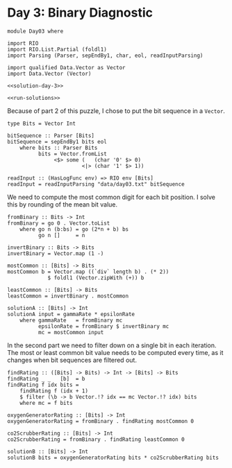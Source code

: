 # Day 3: Binary Diagnostic

``` {.haskell file=app/Day03.hs}
module Day03 where

import RIO
import RIO.List.Partial (foldl1)
import Parsing (Parser, sepEndBy1, char, eol, readInputParsing)

import qualified Data.Vector as Vector
import Data.Vector (Vector)

<<solution-day-3>>

<<run-solutions>>
```

Because of part 2 of this puzzle, I chose to put the bit sequence in a `Vector`.

``` {.haskell #solution-day-3}
type Bits = Vector Int

bitSequence :: Parser [Bits]
bitSequence = sepEndBy1 bits eol
    where bits :: Parser Bits
          bits = Vector.fromList
               <$> some (   (char '0' $> 0)
                        <|> (char '1' $> 1))

readInput :: (HasLogFunc env) => RIO env [Bits]
readInput = readInputParsing "data/day03.txt" bitSequence
```

We need to compute the most common digit for each bit position. I solve this by rounding of the mean bit value.

``` {.haskell #solution-day-3}
fromBinary :: Bits -> Int
fromBinary = go 0 . Vector.toList
    where go n (b:bs) = go (2*n + b) bs
          go n []     = n

invertBinary :: Bits -> Bits
invertBinary = Vector.map (1 -)

mostCommon :: [Bits] -> Bits
mostCommon b = Vector.map ((`div` length b) . (* 2))
             $ foldl1 (Vector.zipWith (+)) b

leastCommon :: [Bits] -> Bits
leastCommon = invertBinary . mostCommon

solutionA :: [Bits] -> Int
solutionA input = gammaRate * epsilonRate
    where gammaRate   = fromBinary mc
          epsilonRate = fromBinary $ invertBinary mc
          mc = mostCommon input
```

In the second part we need to filter down on a single bit in each iteration. The most or least common bit value needs to be computed every time, as it changes when bit sequences are filtered out.

``` {.haskell #solution-day-3}
findRating :: ([Bits] -> Bits) -> Int -> [Bits] -> Bits
findRating _ _   [b]  = b
findRating f idx bits =
    findRating f (idx + 1)
    $ filter (\b -> b Vector.!? idx == mc Vector.!? idx) bits
    where mc = f bits

oxygenGeneratorRating :: [Bits] -> Int
oxygenGeneratorRating = fromBinary . findRating mostCommon 0

co2ScrubberRating :: [Bits] -> Int
co2ScrubberRating = fromBinary . findRating leastCommon 0

solutionB :: [Bits] -> Int
solutionB bits = oxygenGeneratorRating bits * co2ScrubberRating bits
```
 
